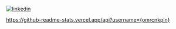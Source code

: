 [![linkedin](https://img.shields.io/badge/LinkedIn-0077B5?style=for-the-badge&logo=linkedin&logoColor=white)](https://www.linkedin.com/in/omrcnkpln/)

https://github-readme-stats.vercel.app/api?username={omrcnkpln}

